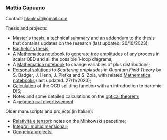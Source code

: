 ### Mattia Capuano

Contact: hkmlmat@gmail.com

Thesis and projects:

<ul>
  <li><a href="MastersThesis.pdf" class="image fit">Master's thesis</a>, a technical <a href="Summary_of_MSc.pdf">summary</a> and an <a href="Parerga_e_paralipomena.pdf">addendum</a> to the thesis that contains updates on the research (last updated: 20/10/2023);</li>
  <li><a href="BachelorThesis.pdf" class="image fit">Bachelor's thesis</a>;</li>
  <li>A <a href="https://github.com/mtcapuano/ScalarQEDAmplitudes" class="image fit">Mathematica notebook</a> to generate tree amplitudes of any process in scalar QED and all the possible 1-loop diagrams;</li>
  <li>A <a href="https://github.com/mtcapuano/PlusDistributionsVariableChange" class= "image fit">Mathematica notebook</a> to change variables of plus distributions;</li>
  <li><a href="Solutions_to_Scattering_Amplitudes.pdf">Personal solutions</a> to <i>Scattering amplitudes in Quantum Field Theory</i> by S. Badger, J. Henn, J. Plefka and S. Zoia, with related <a href="https://github.com/mtcapuano/SolsTOscatteringAmpl">Mathematica notebooks</a> (last updated: 27/11/2023);</li>
  <li><a href="QCD%20splitting%20function%20calculation.pdf" class="image fit">Calculation</a> of the QCD splitting function with an introduction to partonic DIS;</li>
  <li>Notes and some detailed calculations on the <a href="The_optical_theorem.pdf" class="image fit">optical theorem</a>;</li>
  <li>A <a href="The_optimal_hours_to_tilt_sun_umbrellas__a_geometry_problem.pdf" class="image fit">geometrical divertissement</a>.</li>

</ul>

Older manuscripts and projects (in Italian):
<ul>
  <li><a href="Relativita_e_tensori.pdf" class="image fit">Relatività e tensori</a>: notes on the Minkowski spacetime;</li>
  <li><a href="Integrali_multidimensionali.pdf" class="image fit">Integrali multidimensionali;</a></li>
  <li><a href="https://www.geogebra.org/u/mattiacapuano" class="image fit">Geogebra projects.</a></li>
</ul>
